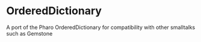 # OrderedDictionary
A port of the Pharo OrderedDictionary for compatibility with other smalltalks such as Gemstone
